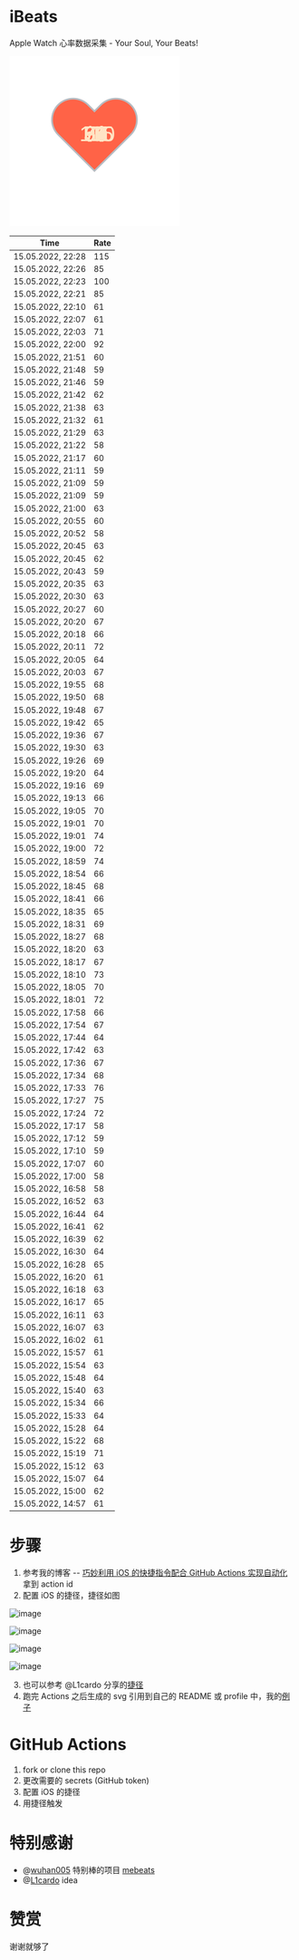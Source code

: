 # iBeats
Apple Watch 心率数据采集 - Your Soul, Your Beats!

![](./files/heart.svg)

<!--START_SECTION:my_heart_rate-->
| Time | Rate | 
 | ---- | ---- | 
| 15.05.2022, 22:28 | 115 |
| 15.05.2022, 22:26 | 85 |
| 15.05.2022, 22:23 | 100 |
| 15.05.2022, 22:21 | 85 |
| 15.05.2022, 22:10 | 61 |
| 15.05.2022, 22:07 | 61 |
| 15.05.2022, 22:03 | 71 |
| 15.05.2022, 22:00 | 92 |
| 15.05.2022, 21:51 | 60 |
| 15.05.2022, 21:48 | 59 |
| 15.05.2022, 21:46 | 59 |
| 15.05.2022, 21:42 | 62 |
| 15.05.2022, 21:38 | 63 |
| 15.05.2022, 21:32 | 61 |
| 15.05.2022, 21:29 | 63 |
| 15.05.2022, 21:22 | 58 |
| 15.05.2022, 21:17 | 60 |
| 15.05.2022, 21:11 | 59 |
| 15.05.2022, 21:09 | 59 |
| 15.05.2022, 21:09 | 59 |
| 15.05.2022, 21:00 | 63 |
| 15.05.2022, 20:55 | 60 |
| 15.05.2022, 20:52 | 58 |
| 15.05.2022, 20:45 | 63 |
| 15.05.2022, 20:45 | 62 |
| 15.05.2022, 20:43 | 59 |
| 15.05.2022, 20:35 | 63 |
| 15.05.2022, 20:30 | 63 |
| 15.05.2022, 20:27 | 60 |
| 15.05.2022, 20:20 | 67 |
| 15.05.2022, 20:18 | 66 |
| 15.05.2022, 20:11 | 72 |
| 15.05.2022, 20:05 | 64 |
| 15.05.2022, 20:03 | 67 |
| 15.05.2022, 19:55 | 68 |
| 15.05.2022, 19:50 | 68 |
| 15.05.2022, 19:48 | 67 |
| 15.05.2022, 19:42 | 65 |
| 15.05.2022, 19:36 | 67 |
| 15.05.2022, 19:30 | 63 |
| 15.05.2022, 19:26 | 69 |
| 15.05.2022, 19:20 | 64 |
| 15.05.2022, 19:16 | 69 |
| 15.05.2022, 19:13 | 66 |
| 15.05.2022, 19:05 | 70 |
| 15.05.2022, 19:01 | 70 |
| 15.05.2022, 19:01 | 74 |
| 15.05.2022, 19:00 | 72 |
| 15.05.2022, 18:59 | 74 |
| 15.05.2022, 18:54 | 66 |
| 15.05.2022, 18:45 | 68 |
| 15.05.2022, 18:41 | 66 |
| 15.05.2022, 18:35 | 65 |
| 15.05.2022, 18:31 | 69 |
| 15.05.2022, 18:27 | 68 |
| 15.05.2022, 18:20 | 63 |
| 15.05.2022, 18:17 | 67 |
| 15.05.2022, 18:10 | 73 |
| 15.05.2022, 18:05 | 70 |
| 15.05.2022, 18:01 | 72 |
| 15.05.2022, 17:58 | 66 |
| 15.05.2022, 17:54 | 67 |
| 15.05.2022, 17:44 | 64 |
| 15.05.2022, 17:42 | 63 |
| 15.05.2022, 17:36 | 67 |
| 15.05.2022, 17:34 | 68 |
| 15.05.2022, 17:33 | 76 |
| 15.05.2022, 17:27 | 75 |
| 15.05.2022, 17:24 | 72 |
| 15.05.2022, 17:17 | 58 |
| 15.05.2022, 17:12 | 59 |
| 15.05.2022, 17:10 | 59 |
| 15.05.2022, 17:07 | 60 |
| 15.05.2022, 17:00 | 58 |
| 15.05.2022, 16:58 | 58 |
| 15.05.2022, 16:52 | 63 |
| 15.05.2022, 16:44 | 64 |
| 15.05.2022, 16:41 | 62 |
| 15.05.2022, 16:39 | 62 |
| 15.05.2022, 16:30 | 64 |
| 15.05.2022, 16:28 | 65 |
| 15.05.2022, 16:20 | 61 |
| 15.05.2022, 16:18 | 63 |
| 15.05.2022, 16:17 | 65 |
| 15.05.2022, 16:11 | 63 |
| 15.05.2022, 16:07 | 63 |
| 15.05.2022, 16:02 | 61 |
| 15.05.2022, 15:57 | 61 |
| 15.05.2022, 15:54 | 63 |
| 15.05.2022, 15:48 | 64 |
| 15.05.2022, 15:40 | 63 |
| 15.05.2022, 15:34 | 66 |
| 15.05.2022, 15:33 | 64 |
| 15.05.2022, 15:28 | 64 |
| 15.05.2022, 15:22 | 68 |
| 15.05.2022, 15:19 | 71 |
| 15.05.2022, 15:12 | 63 |
| 15.05.2022, 15:07 | 64 |
| 15.05.2022, 15:00 | 62 |
| 15.05.2022, 14:57 | 61 |

<!--END_SECTION:my_heart_rate-->

# 步骤
1. 参考我的博客 -- [巧妙利用 iOS 的快捷指令配合 GitHub Actions 实现自动化](https://github.com/yihong0618/gitblog/issues/198) 拿到 action id
2. 配置 iOS 的捷径，捷径如图

![image](https://user-images.githubusercontent.com/15976103/122154218-0db0b480-ce97-11eb-93bb-5aec07c558dc.png)

![image](https://user-images.githubusercontent.com/15976103/122154236-186b4980-ce97-11eb-8e4b-70551a0391ae.png)

![image](https://user-images.githubusercontent.com/15976103/122154268-2d47dd00-ce97-11eb-902e-3acf292265a9.png)

![image](https://user-images.githubusercontent.com/15976103/122174055-fa144680-ceb4-11eb-9be2-3eb83cd516f7.png)

3. 也可以参考 @L1cardo 分享的[捷径](https://www.icloud.com/shortcuts/6ab6047b459c41ad822ad6b94b1c03d4)
4. 跑完 Actions 之后生成的 svg 引用到自己的 README 或 profile 中，我的[例子](https://github.com/yihong0618) 

# GitHub Actions

1. fork or clone this repo
2. 更改需要的 secrets (GitHub token)
3. 配置 iOS 的捷径
4. 用捷径触发

# 特别感谢
- @[wuhan005](https://github.com/wuhan005) 特别棒的项目 [mebeats](https://github.com/wuhan005/mebeats)
- @[L1cardo](https://github.com/L1cardo) idea

# 赞赏
谢谢就够了
